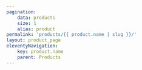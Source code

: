 ```yaml
---
pagination: 
    data: products
    size: 1
    alias: product
permalink: 'products/{{ product.name | slug }}/'
layout: product_page
eleventyNavigation:
    key: product.name
    parent: Products
---
```

